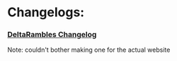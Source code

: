 # Changelogs:
### [DeltaRambles Changelog](stories/deltarambles/CHANGELOG.md)
Note: couldn't bother making one for the actual website